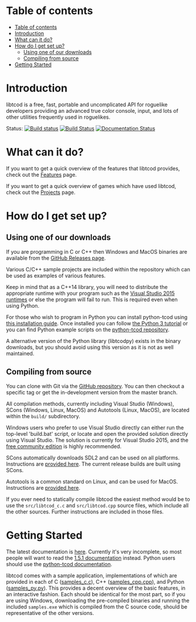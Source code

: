 # Table of contents #

   * [Table of contents](#table-of-contents)
   * [Introduction](#introduction)
   * [What can it do?](#what-can-it-do)
   * [How do I get set up?](#how-do-i-get-set-up)
      * [Using one of our downloads](#using-one-of-our-downloads)
      * [Compiling from source](#compiling-from-source)
   * [Getting Started](#getting-started)

# Introduction #

libtcod is a free, fast, portable and uncomplicated API for roguelike
developers providing an advanced true color console, input, and lots of other
utilities frequently used in roguelikes.

Status:
[![Build status](https://ci.appveyor.com/api/projects/status/pemepxo2221f8heo/branch/master?svg=true)](https://ci.appveyor.com/project/HexDecimal/libtcod-6e1jk/branch/master)
[![Build Status](https://travis-ci.org/libtcod/libtcod.svg?branch=master)](https://travis-ci.org/libtcod/libtcod)
[![Documentation Status](https://readthedocs.org/projects/libtcod/badge/?version=latest)](https://libtcod.readthedocs.io/en/latest/?badge=latest)

# What can it do? #

If you want to get a quick overview of the features that libtcod provides,
check out the [Features](https://bitbucket.org/libtcod/libtcod/wiki/Features)
page.

If you want to get a quick overview of games which have used libtcod, check out
the [Projects](http://roguecentral.org/doryen/projects-2/) page.

# How do I get set up? #

## Using one of our downloads ##

If you are programming in C or C++ then
Windows and MacOS binaries are available from the
[GitHub Releases page](https://github.com/libtcod/libtcod/releases).

Various C/C++ sample projects are included within
the repository which can be used as examples of various features.

Keep in mind that as a C++14 library, you will need to distribute the
appropriate runtime with your program such as the
[Visual Studio 2015 runtimes](https://www.microsoft.com/en-us/download/details.aspx?id=53587)
or else the program will fail to run.  This is required even when using Python.

For those who wish to program in Python you can install python-tcod using
[this installation guide](https://python-tcod.readthedocs.io/en/latest/installation.html).
Once installed you can follow
[the Python 3 tutorial](http://rogueliketutorials.com/libtcod/1)
or you can find Python example scripts on the
[python-tcod repository](https://github.com/libtcod/python-tcod).

A alternative version of the Python library (libtcodpy) exists in the binary
downloads, but you should avoid using this version as it is not as well
maintained.

## Compiling from source ##

You can clone with Git via the
[GitHub repository](https://github.com/libtcod/libtcod).
You can then checkout a specific tag or get the in-development version from
the master branch.

All compilation methods, currently including Visual Studio (Windows),
SCons (Windows, Linux, MacOS) and Autotools (Linux, MacOS), are located within
the `build/` subdirectory.

Windows users who prefer to use Visual Studio directly can either run the
top-level 'build.bat' script, or locate and open the provided solution directly
using Visual Studio.
The solution is currently for Visual Studio 2015, and the
[free community edition](https://www.visualstudio.com/vs/community/) is highly
recommended.

SCons automatically downloads SDL2 and can be used on all platforms.
Instructions are
[provided here](https://github.com/libtcod/libtcod/tree/master/build/scons).
The current release builds are built using SCons.

Autotools is a common standard on Linux, and can be used for MacOS.
Instructions are
[provided here](https://github.com/libtcod/libtcod/tree/master/build/autotools).

If you ever need to statically compile libtcod the easiest method would be to
use the `src/libtcod_c.c` and `src/libtcod.cpp` source files, which include all
the other sources.  Further instructions are included in those files.

# Getting Started #

The latest documentation is [here](https://libtcod.readthedocs.io/en/latest).
Currently it's very incomplete, so most people will want to read the
[1.5.1 documentation](http://roguecentral.org/doryen/data/libtcod/doc/1.5.1/index2.html?c=true&cpp=true&cs=false&py=true&lua=false)
instead.
Python users should use the
[python-tcod documentation](http://python-tcod.readthedocs.io).

libtcod comes with a sample application, implementations of which are provided
in each of
C ([samples_c.c](https://github.com/libtcod/libtcod/blob/master/samples/samples_c.c)),
C++ ([samples_cpp.cpp](https://github.com/libtcod/libtcod/blob/master/samples/samples_cpp.cpp)),
and Python ([samples_py.py](https://github.com/libtcod/python-tcod/blob/master/examples/samples_tcod.py)).
This provides a decent overview of the basic features, in an interactive
fashion.
Each should be identical for the most part, so if you are using Windows,
downloading the pre-compiled binaries and running the included `samples.exe`
which is compiled from the C source code, should be representative of the other
versions.
